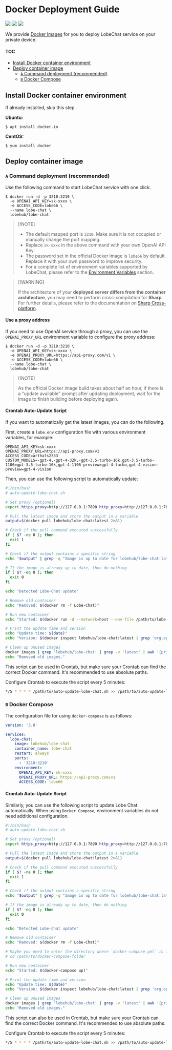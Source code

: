 # Docker Deployment Guide

[![][docker-release-shield]][docker-release-link]
[![][docker-size-shield]][docker-size-link]
[![][docker-pulls-shield]][docker-pulls-link]

We provide [Docker Images][docker-release-link] for you to deploy LobeChat service on your private device.

#### TOC

- [Install Docker container environment](#install-docker-container-environment)
- [Deploy container image](#deploy-container-image)
  - [`A` Command deployment (recommended)](#a-command-deployment-recommended)
  - [`B` Docker Compose](#b-docker-compose)

## Install Docker container environment

If already installed, skip this step.

**Ubuntu:**

```fish
$ apt install docker.io
```

**CentOS:**

```fish
$ yum install docker
```

## Deploy container image

### `A` Command deployment (recommended)

Use the following command to start LobeChat service with one click:

```fish
$ docker run -d -p 3210:3210 \
  -e OPENAI_API_KEY=sk-xxxx \
  -e ACCESS_CODE=lobe66 \
  --name lobe-chat \
  lobehub/lobe-chat
```

> \[!NOTE]
>
> - The default mapped port is `3210`. Make sure it is not occupied or manually change the port mapping.
> - Replace `sk-xxxx` in the above command with your own OpenAI API Key.
> - The password set in the official Docker image is `lobe66` by default. Replace it with your own password to improve security.
> - For a complete list of environment variables supported by LobeChat, please refer to the [Environment Variables](https://github.com/lobehub/lobe-chat/wiki/Environment-Variable.zh-CN) section.

> \[!WARNING]
>
> If the architecture of your **deployed server differs from the container architecture**, you may need to perform cross-compilation for **Sharp**. For further details, please refer to the documentation on [Sharp Cross-platform](https://sharp.pixelplumbing.com/install#cross-platform).

#### Use a proxy address

If you need to use OpenAI service through a proxy, you can use the `OPENAI_PROXY_URL` environment variable to configure the proxy address:

```fish
$ docker run -d -p 3210:3210 \
  -e OPENAI_API_KEY=sk-xxxx \
  -e OPENAI_PROXY_URL=https://api-proxy.com/v1 \
  -e ACCESS_CODE=lobe66 \
  --name lobe-chat \
  lobehub/lobe-chat
```

> \[!NOTE]
>
> As the official Docker image build takes about half an hour, if there is a "update available" prompt after updating deployment, wait for the image to finish building before deploying again.

#### Crontab Auto-Update Script

If you want to automatically get the latest images, you can do the following.

First, create a `lobe.env` configuration file with various environment variables, for example:

```env
OPENAI_API_KEY=sk-xxxx
OPENAI_PROXY_URL=https://api-proxy.com/v1
ACCESS_CODE=arthals2333
CUSTOM_MODELS=-gpt-4,-gpt-4-32k,-gpt-3.5-turbo-16k,gpt-3.5-turbo-1106=gpt-3.5-turbo-16k,gpt-4-1106-preview=gpt-4-turbo,gpt-4-vision-preview=gpt-4-vision
```

Then, you can use the following script to automatically update:

```bash
#!/bin/bash
# auto-update-lobe-chat.sh

# Set proxy (optional)
export https_proxy=http://127.0.0.1:7890 http_proxy=http://127.0.0.1:7890 all_proxy=socks5://127.0.0.1:7890

# Pull the latest image and store the output in a variable
output=$(docker pull lobehub/lobe-chat:latest 2>&1)

# Check if the pull command executed successfully
if [ $? -ne 0 ]; then
  exit 1
fi

# Check if the output contains a specific string
echo "$output" | grep -q "Image is up to date for lobehub/lobe-chat:latest"

# If the image is already up to date, then do nothing
if [ $? -eq 0 ]; then
  exit 0
fi

echo "Detected Lobe-Chat update"

# Remove old container
echo "Removed: $(docker rm -f Lobe-Chat)"

# Run new container
echo "Started: $(docker run -d --network=host --env-file /path/to/lobe.env --name=Lobe-Chat --restart=always lobehub/lobe-chat)"

# Print the update time and version
echo "Update time: $(date)"
echo "Version: $(docker inspect lobehub/lobe-chat:latest | grep 'org.opencontainers.image.version' | awk -F'"' '{print $4}')"

# Clean up unused images
docker images | grep 'lobehub/lobe-chat' | grep -v 'latest' | awk '{print $3}' | xargs -r docker rmi > /dev/null 2>&1
echo "Removed old images."
```

This script can be used in Crontab, but make sure your Crontab can find the correct Docker command. It's recommended to use absolute paths.

Configure Crontab to execute the script every 5 minutes:

```bash
*/5 * * * * /path/to/auto-update-lobe-chat.sh >> /path/to/auto-update-lobe-chat.log 2>&1
```

### `B` Docker Compose

The configuration file for using `docker-compose` is as follows:

```yml
version: '3.8'

services:
  lobe-chat:
    image: lobehub/lobe-chat
    container_name: lobe-chat
    restart: always
    ports:
      - '3210:3210'
    environment:
      OPENAI_API_KEY: sk-xxxx
      OPENAI_PROXY_URL: https://api-proxy.com/v1
      ACCESS_CODE: lobe66
```

#### Crontab Auto-Update Script

Similarly, you can use the following script to update Lobe Chat automatically. When using `Docker Compose`, environment variables do not need additional configuration.

```bash
#!/bin/bash
# auto-update-lobe-chat.sh

# Set proxy (optional)
export https_proxy=http://127.0.0.1:7890 http_proxy=http://127.0.0.1:7890 all_proxy=socks5://127.0.0.1:7890

# Pull the latest image and store the output in a variable
output=$(docker pull lobehub/lobe-chat:latest 2>&1)

# Check if the pull command executed successfully
if [ $? -ne 0 ]; then
  exit 1
fi

# Check if the output contains a specific string
echo "$output" | grep -q "Image is up to date for lobehub/lobe-chat:latest"

# If the image is already up to date, then do nothing
if [ $? -eq 0 ]; then
  exit 0
fi

echo "Detected Lobe-Chat update"

# Remove old container
echo "Removed: $(docker rm -f Lobe-Chat)"

# Maybe you need to enter the directory where `docker-compose.yml` is located first
# cd /path/to/docker-compose-folder

# Run new container
echo "Started: $(docker-compose up)"

# Print the update time and version
echo "Update time: $(date)"
echo "Version: $(docker inspect lobehub/lobe-chat:latest | grep 'org.opencontainers.image.version' | awk -F'"' '{print $4}')"

# Clean up unused images
docker images | grep 'lobehub/lobe-chat' | grep -v 'latest' | awk '{print $3}' | xargs -r docker rmi > /dev/null 2>&1
echo "Removed old images."
```

This script can also be used in Crontab, but make sure your Crontab can find the correct Docker command. It's recommended to use absolute paths.

Configure Crontab to execute the script every 5 minutes:

```bash
*/5 * * * * /path/to/auto-update-lobe-chat.sh >> /path/to/auto-update-lobe-chat.log 2>&1
```

<!-- LINK GROUP -->

[docker-pulls-link]: https://hub.docker.com/r/lobehub/lobe-chat
[docker-pulls-shield]: https://img.shields.io/docker/pulls/lobehub/lobe-chat?color=45cc11&labelColor=black&style=flat-square
[docker-release-link]: https://hub.docker.com/r/lobehub/lobe-chat
[docker-release-shield]: https://img.shields.io/docker/v/lobehub/lobe-chat?color=369eff&label=docker&labelColor=black&logo=docker&logoColor=white&style=flat-square
[docker-size-link]: https://hub.docker.com/r/lobehub/lobe-chat
[docker-size-shield]: https://img.shields.io/docker/image-size/lobehub/lobe-chat?color=369eff&labelColor=black&style=flat-square
